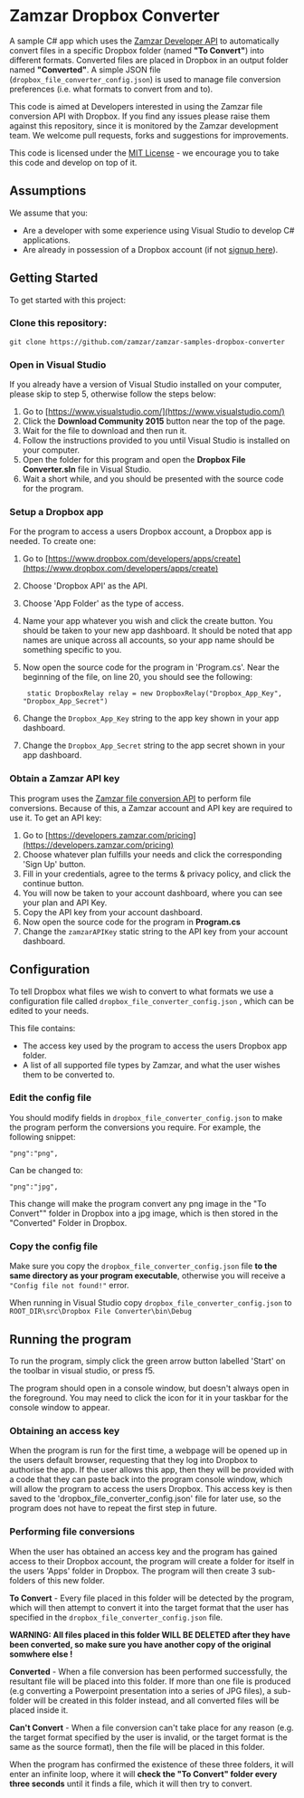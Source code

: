 # Zamzar Dropbox Converter

A sample C# app which uses the [Zamzar Developer API](https://developers.zamzar.com/) to automatically convert files in a specific Dropbox folder (named **"To Convert"**) into different formats. Converted files are placed in Dropbox in an output folder named **"Converted"**. A simple JSON file (`dropbox_file_converter_config.json`) is used to manage file conversion preferences (i.e. what formats to convert from and to).

This code is aimed at Developers interested in using the Zamzar file conversion API with Dropbox. If you find any issues please raise them against this repository, since it is monitored by the Zamzar development team. We welcome pull requests, forks and suggestions for improvements. 

This code is licensed under the [MIT License](License) - we encourage you to take this code and develop on top of it.


## Assumptions

We assume that you:

* Are a developer with some experience using Visual Studio to develop C# applications.
* Are already in possession of a Dropbox account (if not [signup here](https://www.dropbox.com/)).


## Getting Started

To get started with this project:

### Clone this repository:

    git clone https://github.com/zamzar/zamzar-samples-dropbox-converter

### Open in Visual Studio

If you already have a version of Visual Studio installed on your computer, please skip to step 5, otherwise follow the steps below:

1. Go to [https://www.visualstudio.com/](https://www.visualstudio.com/)
2. Click the **Download Community 2015** button near the top of the page.
3. Wait for the file to download and then run it.
4. Follow the instructions provided to you until Visual Studio is installed on your computer.
5. Open the folder for this program and open the **Dropbox File Converter.sln** file in Visual Studio.
6. Wait a short while, and you should be presented with the source code for the program.

### Setup a Dropbox app

For the program to access a users Dropbox account, a Dropbox app is needed. To create one:

1. Go to [https://www.dropbox.com/developers/apps/create](https://www.dropbox.com/developers/apps/create)
2. Choose 'Dropbox API' as the API.
3. Choose 'App Folder' as the type of access.
4. Name your app whatever you wish and click the create button. You should be taken to your new app dashboard. It should be noted that app names are unique across all accounts, so your app name should be something specific to you.
5. Now open the source code for the program in 'Program.cs'. Near the beginning of the file, on line 20, you should see the following:

        static DropboxRelay relay = new DropboxRelay("Dropbox_App_Key", "Dropbox_App_Secret")
        
6. Change the `Dropbox_App_Key` string to the app key shown in your app dashboard.
7. Change the `Dropbox_App_Secret` string to the app secret shown in your app dashboard.

### Obtain a Zamzar API key

This program uses the [Zamzar file conversion API](https://developers.zamzar.com/) to perform file conversions. Because of this, a Zamzar account and API key are required to use it. To get an API key:

1. Go to [https://developers.zamzar.com/pricing](https://developers.zamzar.com/pricing)
2. Choose whatever plan fulfills your needs and click the corresponding 'Sign Up' button.
3. Fill in your credentials, agree to the terms & privacy policy, and click the continue button.
4. You will now be taken to your account dashboard, where you can see your plan and API Key.
5. Copy the API key from your account dashboard.
6. Now open the source code for the program in **Program.cs**
7. Change the `zamzarAPIKey` static string to the API key from your account dashboard.


## Configuration

To tell Dropbox what files we wish to convert to what formats we use a configuration file called `dropbox_file_converter_config.json` , which can be edited to your needs.

This file contains:

* The access key used by the program to access the users Dropbox app folder.
* A list of all supported file types by Zamzar, and what the user wishes them to be converted to.

### Edit the config file

You should modify fields in `dropbox_file_converter_config.json` to make the program perform the conversions you require. For example, the following snippet:

    "png":"png",

Can be changed to:

    "png":"jpg",
    
This change will make the program convert any png image in the "To Convert"" folder in Dropbox into a jpg image, which is then stored in the "Converted" Folder in Dropbox.

### Copy the config file

Make sure you copy the `dropbox_file_converter_config.json` file **to the same directory as your program executable**, otherwise you will receive a `"Config file not found!"` error.

When running in Visual Studio copy `dropbox_file_converter_config.json` to `ROOT_DIR\src\Dropbox File Converter\bin\Debug`

## Running the program

To run the program, simply click the green arrow button labelled 'Start' on the toolbar in visual studio, or press f5.

The program should open in a console window, but doesn't always open in the foreground. You may need to click the icon for it in your taskbar for the console window to appear.

### Obtaining an access key

When the program is run for the first time, a webpage will be opened up in the users default browser, requesting that they log into Dropbox to authorise the app. If the user allows this app, then they will be provided with a code that they can paste back into the program console window, which will allow the program to access the users Dropbox. This access key is then saved to the 'dropbox_file_converter_config.json' file for later use, so the program does not have to repeat the first step in future.

### Performing file conversions

When the user has obtained an access key and the program has gained access to their Dropbox account, the program will create a folder for itself in the users 'Apps' folder in Dropbox. The program will then create 3 sub-folders of this new folder.

**To Convert** - Every file placed in this folder will be detected by the program, which will then attempt to convert it into the target format that the user has specified in the `dropbox_file_converter_config.json` file.

**WARNING: All files placed in this folder WILL BE DELETED after they have been converted, so make sure you have another copy of the original somwhere else !**

**Converted** - When a file conversion has been performed successfully, the resultant file will be placed into this folder. If more than one file is produced (e.g converting a Powerpoint presentation into a series of JPG files), a sub-folder will be created in this folder instead, and all converted files will be placed inside it.

**Can't Convert** - When a file conversion can't take place for any reason (e.g. the target format specified by the user is invalid, or the target format is the same as the source format), then the file will be placed in this folder.

When the program has confirmed the existence of these three folders, it will enter an infinite loop, where it will **check the "To Convert" folder every three seconds** until it finds a file, which it will then try to convert.

